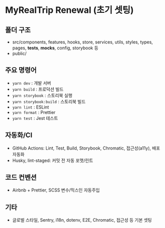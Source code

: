 # MyRealTrip Renewal (초기 셋팅)

## 폴더 구조
- src/components, features, hooks, store, services, utils, styles, types, pages, __tests__, __mocks__, config, storybook 등
- public/

## 주요 명령어
- `yarn dev` : 개발 서버
- `yarn build` : 프로덕션 빌드
- `yarn storybook` : 스토리북 실행
- `yarn storybook:build` : 스토리북 빌드
- `yarn lint` : ESLint
- `yarn format` : Prettier
- `yarn test` : Jest 테스트

## 자동화/CI
- GitHub Actions: Lint, Test, Build, Storybook, Chromatic, 접근성(a11y), 배포 자동화
- Husky, lint-staged: 커밋 전 자동 포맷/린트

## 코드 컨벤션
- Airbnb + Prettier, SCSS 변수/믹스인 자동주입

## 기타
- 글로벌 스타일, Sentry, i18n, dotenv, E2E, Chromatic, 접근성 등 기본 셋팅 